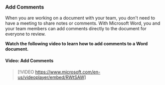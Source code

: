 ### Add Comments

When you are working on a document with your team, you don't need to have a meeting to share notes or comments. With Microsoft Word, you and your team members can add comments directly to the document for everyone to review.

**Watch the following video to learn how to add comments to a Word document.**

#### Video: Add Comments
> [!VIDEO https://www.microsoft.com/en-us/videoplayer/embed/RWtSAW]